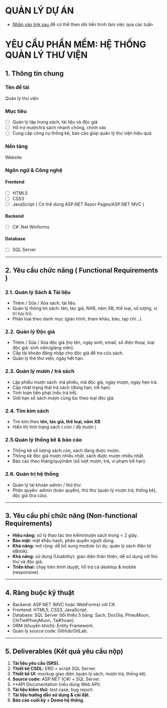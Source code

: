 # QUẢN LÝ DỰ ÁN

- [Nhấn vào link sau ](https://trello.com/invite/b/68d2d18659674a93d647ec73/ATTId9a5c96829b12125f603539d5fd045561F317549/dự-an-website-quản-ly-thư-viện) để có thể theo dõi tiến trình làm việc qua các tuần

#  YÊU CẦU PHẦN MỀM: HỆ THỐNG QUẢN LÝ THƯ VIỆN

## 1. Thông tin chung

### Tên đề tài 
Quản lý thư viện

### **Mục tiêu**
- [ ] Quản lý tập trung sách, tài liệu và độc giả
- [ ] Hỗ trợ mượn/trả sách nhanh chóng, chính xác
- [ ] Cung cấp công cụ thống kê, báo cáo giúp quản lý thư viện hiệu quả

### **Nền tảng** 
Website

### **Ngôn ngữ & Công nghệ**

#### Frontend
- [ ] HTML5
- [ ] CSS3
- [ ] JavaScript ( Có thể dùng ASP.NET Razor Pages/ASP.NET MVC )

#### Backend
- [ ] C# .Net Winforms

####  Database
- [ ] SQL Server

---

## 2. Yêu cầu chức năng ( Functional Requirements )

### 2.1. Quản lý Sách & Tài liệu
- Thêm / Sửa / Xóa sách, tài liệu.
- Quản lý thông tin sách: tên, tác giả, NXB, năm XB, thể loại, số lượng, vị trí lưu trữ.
- Phân loại theo danh mục (giáo trình, tham khảo, báo, tạp chí...).

### 2.2. Quản lý Độc giả
- Thêm / Sửa / Xóa độc giả (họ tên, ngày sinh, email, số điện thoại, loại độc giả: sinh viên/giảng viên).
- Cấp tài khoản đăng nhập cho độc giả để tra cứu sách.
- Quản lý thẻ thư viện, ngày hết hạn.

### 2.3. Quản lý mươn / trả sách
- Lập phiếu mượn sách: mã phiếu, mã độc giả, ngày mượn, ngày hẹn trả.
- Cập nhật trạng thái trả sách (đúng hạn, trễ hạn).
- Tính toán tiền phạt (nếu trả trễ).
- Giới hạn số sách mượn cùng lúc theo loại độc giả.

### 2.4. Tìm kím sách
- Tìm kím theo **tên, tác giả, thể loại, năm XB**
- Hiển thị tình trạng sách ( còn / đã mượn )


### 2.5.Quản lý thống kê & báo cáo
- Thống kê số lượng sách còn, sách đang được mượn.
- Thống kê độc giả mượn nhiều nhất, sách được mượn nhiều nhất.
- Báo cáo theo tháng/quý/năm (số lượt mượn, trả, vi phạm trễ hạn).


### 2.6. Quản trị hệ thống
- Quản lý tài khoản admin / thủ thư.
- Phân quyền: admin (toàn quyền), thủ thư (quản lý mượn trả, thống kê), độc giả (tra cứu).


---

## 3.  Yêu cầu phi chức năng (Non-functional Requirements)

- **Hiệu năng:** xử lý thao tác tìm kiếm/mượn sách trong < 2 giây.
- **Bảo mật:** mật khẩu hash, phân quyền người dùng.
- **Khả năng:** mở rộng: dễ bổ sung module (ví dụ: quản lý sách điện tử eBook).
- **Khả năng:** sử dụng (Usability): giao diện thân thiện, dễ sử dụng với thủ thư và độc giả.
- **Triển khai:** chạy trên trình duyệt, hỗ trợ cả desktop & mobile (responsive).

---

## 4. Ràng buộc kỹ thuật

- Backend: ASP.NET (MVC hoặc WebForms) với C#.
- Frontend: HTML5, CSS3, JavaScript.
- Database: SQL Server (tối thiểu 5 bảng: Sach, DocGia, PhieuMuon, ChiTietPhieuMuon, TaiKhoan).
- ORM (khuyến khích): Entity Framework.
- Quản lý source code: GitHub/GitLab.

---

## 5. Deliverables (Kết quả yêu cầu nộp)

1. **Tài liệu yêu cầu (SRS).**
2. **Thiết kế CSDL:** ERD + script SQL Server.
3. **Thiết kế UI:** mockup giao diện (quản lý sách, mượn trả, thống kê).
4. **Source code:** ASP.NET (C#) + SQL Server.
5. **API Documentation (nếu dùng Web API).
6. **Tài liệu kiểm thử:** test case, bug report.
7. **Tài liệu hướng dẫn sử dụng & cài đặt.**
8. **Báo cáo cuối kỳ + Demo hệ thống.**
